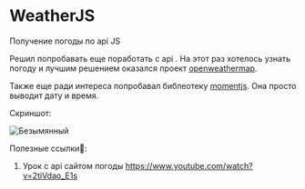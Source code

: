 # WeatherJS
Получение погоды по api JS

Решил попробавать еще поработать с api . На этот раз хотелось узнать погоду и лучшим решением оказался проект <a href = "https://openweathermap.org">openweathermap</a>.

Также еще ради интереса попробавал библеотеку <a href = "https://momentjs.com/">momentjs</a>. Она просто выводит дату и время.

Скриншот:

![Безымянный](https://user-images.githubusercontent.com/51737588/216109582-38c7df7d-387e-4e76-9ef5-c5c4bdc80f88.jpg)

Полезные ссылки🔗:

1) Урок с api сайтом погоды https://www.youtube.com/watch?v=2tiVdao_E1s

